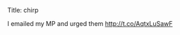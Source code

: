 Title: chirp

I emailed my MP and urged them <a href="http://t.co/AqtxLuSawF">http://t.co/AqtxLuSawF</a>
